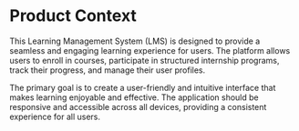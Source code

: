 # Product Context

This Learning Management System (LMS) is designed to provide a seamless and engaging learning experience for users. The platform allows users to enroll in courses, participate in structured internship programs, track their progress, and manage their user profiles.

The primary goal is to create a user-friendly and intuitive interface that makes learning enjoyable and effective. The application should be responsive and accessible across all devices, providing a consistent experience for all users.
